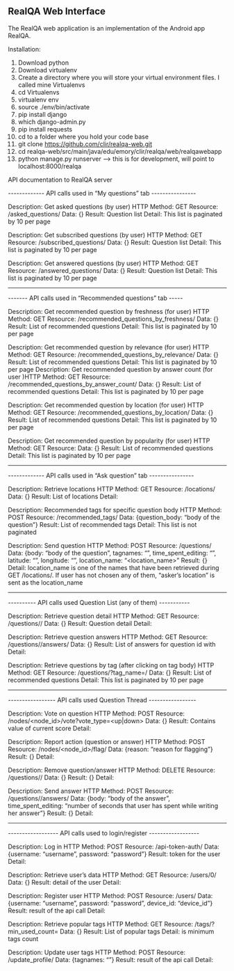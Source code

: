 ## RealQA Web Interface

The RealQA web application is an implementation of the Android app RealQA.

Installation:
  1. Download python
  2. Download virtualenv
  3. Create a directory where you will store your virtual environment files. I called mine Virtualenvs
  4. cd Virtualenvs
  5. virtualenv env
  6. source ./env/bin/activate
  7. pip install django
  8. which django-admin.py
  9. pip install requests
  10. cd to a folder where you hold your code base
  11. git clone https://github.com/clir/realqa-web.git
  12. cd realqa-web/src/main/java/edu/emory/clir/realqa/web/realqawebapp
  13. python manage.py runserver --> this is for development, will point to localhost:8000/realqa
  
API documentation to RealQA server

------------- API calls used in “My questions” tab ----------------


Description: Get asked questions (by user)
HTTP Method: GET
Resource: /asked_questions/ 
Data: {}
Result: Question list
Detail: This list is paginated by 10 per page

Description: Get subscribed questions (by user)
HTTP Method: GET
Resource: /subscribed_questions/
Data: {}
Result: Question list
Detail: This list is paginated by 10 per page

Description: Get answered questions (by user)
HTTP Method: GET
Resource: /answered_questions/
Data: {}
Result: Question list
Detail: This list is paginated by 10 per page


-------------------------------------------------------------------------------
-------  API calls used in “Recommended questions” tab -----


Description: Get recommended question by freshness (for user)
HTTP Method: GET
Resource: /recommended_questions_by_freshness/
Data: {}
Result: List of recommended questions
Detail: This list is paginated by 10 per page


Description: Get recommended question by relevance (for user)
HTTP Method: GET
Resource: /recommended_questions_by_relevance/
Data: {}
Result: List of recommended questions
Detail: This list is paginated by 10 per page
Description: Get recommended question by answer count (for user
)HTTP Method: GET
Resource: /recommended_questions_by_answer_count/
Data: {}
Result: List of recommended questions
Detail: This list is paginated by 10 per page

Description: Get recommended question by location (for user)
HTTP Method: GET
Resource: /recommended_questions_by_location/
Data: {}
Result: List of recommended questions
Detail: This list is paginated by 10 per page

Description: Get recommended question by popularity (for user)
HTTP Method: GET
Resource: 
Data: {}
Result: List of recommended questions
Detail: This list is paginated by 10 per page


-------------------------------------------------------------------------------
-------------  API calls used in “Ask question” tab ----------------


Description: Retrieve locations
HTTP Method: GET
Resource: /locations/
Data: {}
Result: List of locations
Detail: 

Description: Recommended tags for specific question body
HTTP Method: POST
Resource: /recommended_tags/
Data: {question_body: “body of the question”}
Result: List of recommended tags
Detail: This list is not paginated



Description: Send question
HTTP Method: POST
Resource: /questions/
Data: {body: “body of the question”, tagnames: “<list of tags separated by spaces>”, time_spent_editing: “<number of seconds that user has spent while writing her question>”, latitude: “<latitude value>”, longitude: “<longitude value>”, location_name: “<location_name>”
Result: {}
Detail: location_name is one of the names that have been retrieved during GET /locations/. If user has not chosen any of them, “asker’s location” is sent as the location_name


-------------------------------------------------------------------------------
----------  API calls used Question List (any of them) -----------


Description: Retrieve question detail
HTTP Method: GET
Resource: /questions/<id>/
Data: {}
Result: Question detail
Detail: 

Description: Retrieve question answers
HTTP Method: GET
Resource: /questions/<id>/answers/
Data: {}
Result: List of answers for question id with <id>
Detail: 

Description: Retrieve questions by tag (after clicking on tag body)
HTTP Method: GET
Resource: /questions/?tag_name=<tagname>/
Data: {}
Result: List of recommended questions
Detail: This list is paginated by 10 per page




-------------------------------------------------------------------------------
-----------------  API calls used Question Thread -----------------


Description: Vote on question
HTTP Method: POST
Resource: /nodes/<node_id>/vote?vote_type=<up|down>
Data: {}
Result: Contains value of current score
Detail: 

Description: Report action (question or answer)
HTTP Method: POST
Resource: /nodes/<node_id>/flag/
Data: {reason: “reason for flagging”}
Result: {}
Detail: 

Description: Remove question/answer
HTTP Method: DELETE
Resource: /questions/<id>/
Data: {}
Result: {}
Detail: 

Description: Send answer
HTTP Method: POST
Resource: /questions/<id>/answers/
Data: {body: “body of the answer”, time_spent_editing: “number of seconds that user has spent while writing her answer”}
Result: {}
Detail: 



------------------------------------------------------------------------------
------------------  API calls used to login/register ------------------


Description: Log in
HTTP Method: POST
Resource: /api-token-auth/
Data: {username: “username”, password: “password”}
Result: token for the user
Detail: 

Description: Retrieve user’s data
HTTP Method: GET
Resource: /users/0/
Data: {}
Result: detail of the user
Detail: 

Description: Register user
HTTP Method: POST
Resource: /users/
Data: {username: “username”, password: “password”, device_id: “device_id”}
Result: result of the api call
Detail: 

Description: Retrieve popular tags
HTTP Method: GET
Resource: /tags/?min_used_count=<count>
Data: {}
Result: List of popular tags
Detail: <count> is minimum tags count

Description: Update user tags
HTTP Method: POST
Resource: /update_profile/
Data: {tagnames: “<list of tags separated by spaces>”}
Result: result of the api call
Detail: 
